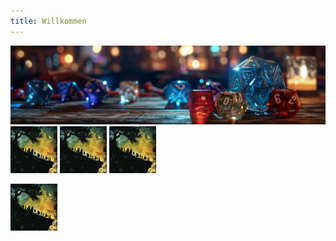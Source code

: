 ```yaml
---
title: Willkommen
---
```

<img src='dicendungeons01.png' alt="dice">
<a href=“content/npc“><img src='buttonnpc.png' alt="npc" width="75px" height="75px"></a>
<a href=“content/npc“><img src='buttonnpc.png' alt="npc" width="75px" height="75px"></a>
<a href=“content/npc“><img src='buttonnpc.png' alt="npc" width="75px" height="75px"></a>
<p> <a href=3-NPC/Phandalin/Gundren-Felssucher><img src='buttonnpc.png' alt="npc" width="75px" height="75px" align="middle"></a>
</p>